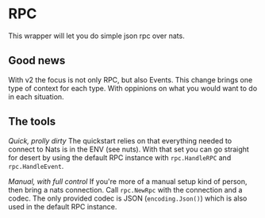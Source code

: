 # RPC

This wrapper will let you do simple json rpc over nats.

## Good news

With v2 the focus is not only RPC, but also Events. This change brings one type of context for each type. With oppinions on what you would want to do in each situation.

## The tools

*Quick, prolly dirty*
The quickstart relies on that everything needed to connect to Nats is in the ENV (see nuts). With that set you can go straight for desert by using the default RPC instance with `rpc.HandleRPC` and `rpc.HandleEvent`.

*Manual, with full control*
If you're more of a manual setup kind of person, then bring a nats connection. Call `rpc.NewRpc` with the connection and a codec. The only provided codec is JSON (`encoding.Json()`) which is also used in the default RPC instance.